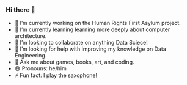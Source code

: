 ### Hi there 👋

- 🔭 I’m currently working on the Human Rights First Asylum project.
- 🌱 I’m currently learning learning more deeply about computer architecture.
- 👯 I’m looking to collaborate on anything Data Sciece! 
- 🤔 I’m looking for help with improving my knowledge on Data Engineering.
- 💬 Ask me about games, books, art, and coding.
- 😄 Pronouns: he/him
- ⚡ Fun fact: I play the saxophone!


